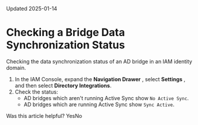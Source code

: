 Updated 2025-01-14
# Checking a Bridge Data Synchronization Status
Checking the data synchronization status of an AD bridge in an IAM identity domain.
  1. In the IAM Console, expand the **Navigation Drawer** , select **Settings** , and then select **Directory Integrations**.
  2. Check the status:
     * AD bridges which aren't running Active Sync show `No Active Sync`.
     * AD bridges which are running Active Sync show `Sync Active`.


Was this article helpful?
YesNo

